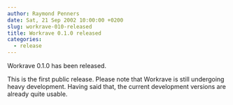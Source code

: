 ```yaml
---
author: Raymond Penners
date: Sat, 21 Sep 2002 10:00:00 +0200
slug: workrave-010-released
title: Workrave 0.1.0 released
categories:
  - release
---
```

Workrave 0.1.0 has been released.

This is the first public release. Please note that Workrave is still undergoing
heavy development. Having said that, the current development versions are
already quite usable.
